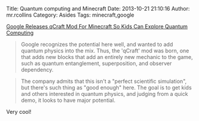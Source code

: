 Title: Quantum computing and Minecraft
Date: 2013-10-21 21:10:16
Author: mr.rcollins
Category: Asides
Tags: minecraft,google

[Google Releases qCraft Mod For Minecraft So Kids Can Explore Quantum Computing](http://hothardware.com/News/Google-Releases-qCraft-Mod-For-Minecraft-So-Kids-Can-Explore-Quantum-Computing/)

>Google recognizes the potential here well, and wanted to add quantum physics into the mix. Thus, the 'qCraft' mod was born, one that adds new blocks that add an entirely new mechanic to the game, such as quantum entanglement, superposition, and observer dependency.

>The company admits that this isn't a "perfect scientific simulation", but there's such thing as "good enough" here. The goal is to get kids and others interested in quantum physics, and judging from a quick demo, it looks to have major potential.

Very cool!